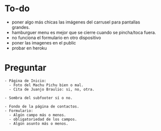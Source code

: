 # To-do

- poner algo más chicas las imágenes del carrusel para pantallas grandes.
- hamburguer menu es mejor que se cierre cuando se pincha/toca fuera.
- no funciona el formulario en otro dispositivo
- poner las imagenes en el public
- probar en heroku


# Preguntar
~~~
- Página de Inicio:
  - Foto del Machu Pichu bien o mal.
  - Cita de Juanjo Braulio: si, no, otra.
~~~
~~~
- Sombra del subfooter sí o no.
~~~
~~~
- Fondo de la página de contactos.
- Formulario:
  - Algún campo más o menos.
  - obligatoriedad de los campos.
  - Algún asunto más o menos.
~~~